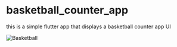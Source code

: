 # basketball_counter_app

this is a simple flutter app that displays a basketball counter app UI

![Basketball](https://github.com/Yousef-Al-Zeer/Basketball-Counter/assets/168348667/8e7c3328-8cf2-40b1-9f06-baadfaea6529)
